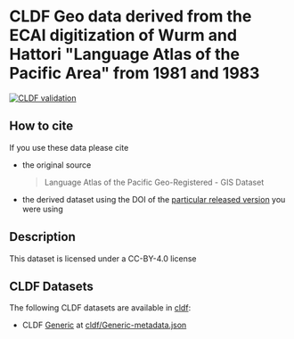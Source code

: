 # CLDF Geo data derived from the ECAI digitization of Wurm and Hattori "Language Atlas of the Pacific Area" from 1981 and 1983

[![CLDF validation](https://github.com/cldf-datasets/languageatlasofthepacificarea/workflows/CLDF-validation/badge.svg)](https://github.com/cldf-datasets/languageatlasofthepacificarea/actions?query=workflow%3ACLDF-validation)

## How to cite

If you use these data please cite
- the original source
  > Language Atlas of the Pacific Geo-Registered - GIS Dataset
- the derived dataset using the DOI of the [particular released version](../../releases/) you were using

## Description


This dataset is licensed under a CC-BY-4.0 license


## CLDF Datasets

The following CLDF datasets are available in [cldf](cldf):

- CLDF [Generic](https://github.com/cldf/cldf/tree/master/modules/Generic) at [cldf/Generic-metadata.json](cldf/Generic-metadata.json)